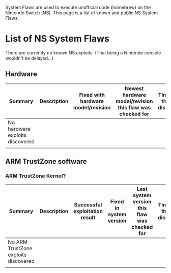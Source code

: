 System Flaws are used to execute unofficial code (homebrew) on the
Nintendo Switch (NS). This page is a list of known and public NS System
Flaws.

# List of NS System Flaws

There are currently no known NS exploits. (That being a Nintendo console
wouldn't be
delayed...)

## Hardware

| Summary                         | Description | Fixed with hardware model/revision | Newest hardware model/revision this flaw was checked for | Timeframe this was discovered | Discovered by |
| ------------------------------- | ----------- | ---------------------------------- | -------------------------------------------------------- | ----------------------------- | ------------- |
| No hardware exploits discovered |             |                                    |                                                          |                               |               |
|                                 |             |                                    |                                                          |                               |               |

## ARM TrustZone software

### ARM TrustZone Kernel?

| Summary                              | Description | Successful exploitation result | Fixed in system version | Last system version this flaw was checked for | Timeframe this was discovered | Public disclosure timeframe | Discovered by |
| ------------------------------------ | ----------- | ------------------------------ | ----------------------- | --------------------------------------------- | ----------------------------- | --------------------------- | ------------- |
| No ARM TrustZone exploits discovered |             |                                |                         |                                               |                               |                             |               |
|                                      |             |                                |                         |                                               |                               |                             |               |
